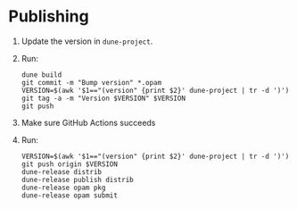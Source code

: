 # Publishing

1. Update the version in `dune-project`.
2. Run:

   ```shell
   dune build
   git commit -m "Bump version" *.opam
   VERSION=$(awk '$1=="(version" {print $2}' dune-project | tr -d ')')
   git tag -a -m "Version $VERSION" $VERSION
   git push
4. Make sure GitHub Actions succeeds
5. Run:
   
   ```shell
   VERSION=$(awk '$1=="(version" {print $2}' dune-project | tr -d ')')
   git push origin $VERSION
   dune-release distrib
   dune-release publish distrib
   dune-release opam pkg
   dune-release opam submit
   ```
